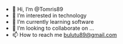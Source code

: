 - 👋 Hi, I’m @Tomris89
- 👀 I’m interested in technology
- 🌱 I’m currently learning software
- 💞️ I’m looking to collaborate on ...
- 📫 How to reach me bulutu89@gmail.com

<!---
Tomris89/Tomris89 is a ✨ special ✨ repository because its `README.md` (this file) appears on your GitHub profile.
You can click the Preview link to take a look at your changes.
--->
